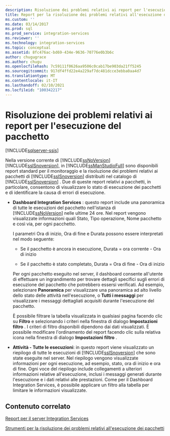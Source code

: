 ```yaml
---
description: Risoluzione dei problemi relativi ai report per l'esecuzione del pacchetto
title: Report per la risoluzione dei problemi relativi all'esecuzione dei pacchetti | Microsoft Docs
ms.custom: ''
ms.date: 03/14/2017
ms.prod: sql
ms.prod_service: integration-services
ms.reviewer: ''
ms.technology: integration-services
ms.topic: conceptual
ms.assetid: 8fc476ac-bd69-434e-9636-70776e0b3b6c
author: chugugrace
ms.author: chugu
ms.openlocfilehash: 7c59111f0626aa9506c0cab17be903da21ff5245
ms.sourcegitcommit: 917df4ffd22e4a229af7dc481dcce3ebba0aa4d7
ms.translationtype: MT
ms.contentlocale: it-IT
ms.lasthandoff: 02/10/2021
ms.locfileid: "100342217"
---
```

# <a name="troubleshooting-reports-for-package-execution"></a>Risoluzione dei problemi relativi ai report per l'esecuzione del pacchetto

[!INCLUDE[sqlserver-ssis](../../includes/applies-to-version/sqlserver-ssis.md)]


  Nella versione corrente di [!INCLUDE[ssNoVersion](../../includes/ssnoversion-md.md)][!INCLUDE[ssISnoversion](../../includes/ssisnoversion-md.md)], in [!INCLUDE[ssManStudioFull](../../includes/ssmanstudiofull-md.md)] sono disponibili report standard per il monitoraggio e la risoluzione dei problemi relativi ai pacchetti di [!INCLUDE[ssISnoversion](../../includes/ssisnoversion-md.md)] distribuiti nel catalogo di [!INCLUDE[ssISnoversion](../../includes/ssisnoversion-md.md)] . Due di queste report relativi a pacchetti, in particolare, consentono di visualizzare lo stato di esecuzione dei pacchetti e di identificare la causa di errori di esecuzione.  
  
-   **Dashboard Integration Services** : questo report include una panoramica di tutte le esecuzioni del pacchetto nell'istanza di [!INCLUDE[ssNoVersion](../../includes/ssnoversion-md.md)] nelle ultime 24 ore. Nel report vengono visualizzate informazioni quali Stato, Tipo operazione, Nome pacchetto e così via, per ogni pacchetto.  
  
     I parametri Ora di inizio, Ora di fine e Durata possono essere interpretati nel modo seguente:  
  
    -   Se il pacchetto è ancora in esecuzione, Durata = ora corrente - Ora di inizio  
  
    -   Se il pacchetto è stato completato, Durata = Ora di fine - Ora di inizio  
  
     Per ogni pacchetto eseguito nel server, il dashboard consente all'utente di effettuare un ingrandimento per trovare dettagli specifici sugli errori di esecuzione del pacchetto che potrebbero essersi verificati. Ad esempio, selezionare **Panoramica** per visualizzare una panoramica ad alto livello dello stato delle attività nell'esecuzione, o **Tutti i messaggi** per visualizzare i messaggi dettagliati acquisiti durante l'esecuzione del pacchetto.  
  
     È possibile filtrare la tabella visualizzata in qualsiasi pagina facendo clic su **Filtro** e selezionando i criteri nella finestra di dialogo **Impostazioni filtro** . I criteri di filtro disponibili dipendono dai dati visualizzati. È possibile modificare l'ordinamento del report facendo clic sulla relativa icona nella finestra di dialogo **Impostazioni filtro** .  
  
-   **Attività - Tutte le esecuzioni**: in questo report viene visualizzato un riepilogo di tutte le esecuzioni di [!INCLUDE[ssISnoversion](../../includes/ssisnoversion-md.md)] che sono state eseguite nel server. Nel riepilogo vengono visualizzate informazioni per ogni esecuzione, ad esempio, stato, ora di inizio e ora di fine. Ogni voce del riepilogo include collegamenti a ulteriori informazioni relative all'esecuzione, inclusi i messaggi generati durante l'esecuzione e i dati relativi alle prestazioni. Come per il Dashboard Integration Services, è possibile applicare un filtro alla tabella per limitare le informazioni visualizzate.  
  
## <a name="related-content"></a>Contenuto correlato  
 [Report per il server Integration Services](../../integration-services/performance/monitor-running-packages-and-other-operations.md#reports)  
  
 [Strumenti per la risoluzione dei problemi relativi all'esecuzione dei pacchetti](../../integration-services/troubleshooting/troubleshooting-tools-for-package-execution.md)  
  
  
